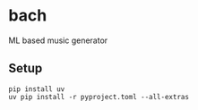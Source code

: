 # bach
ML based music generator


## Setup

```shell
pip install uv
uv pip install -r pyproject.toml --all-extras
```